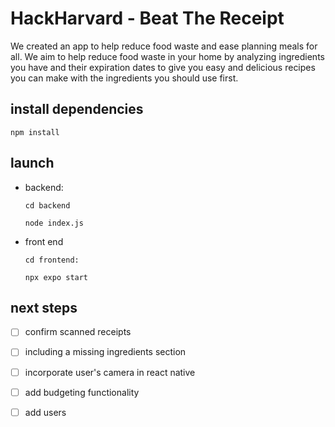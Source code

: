 # HackHarvard - Beat The Receipt
We created an app to help reduce food waste and ease planning meals for all. We aim to help reduce food waste in your home by analyzing ingredients you have and their expiration dates to give you easy and delicious recipes you can make with the ingredients you should use first. 


## install dependencies
```
npm install
```

## launch
* backend:
  ```
  cd backend
  ```
  ```
  node index.js
  ```
* front end
  ```
  cd frontend:
  ```
  ```
  npx expo start
  ```

## next steps
- [ ] confirm scanned receipts
- [ ] including a missing ingredients section
- [ ] incorporate user's camera in react native
- [ ] add budgeting functionality
- [ ] add users

